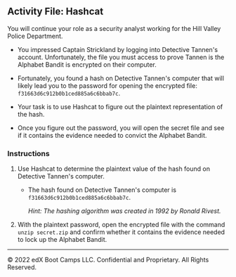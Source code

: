 ## Activity File: Hashcat 

You will continue your role as a security analyst working for the Hill Valley Police Department. 

- You impressed Captain Strickland by logging into Detective Tannen's account. Unfortunately, the file you must access to prove Tannen is the Alphabet Bandit is encrypted on their computer.

- Fortunately, you found a hash on Detective Tannen's computer that will likely lead you to the password for opening the encrypted file: `f31663d6c912b0b1ced885a6c6bbab7c`.

- Your task is to use Hashcat to figure out the plaintext representation of the hash.

- Once you figure out the password, you will open the secret file and see if it contains the evidence needed to convict the Alphabet Bandit.

### Instructions

1. Use Hashcat to determine the plaintext value of the hash found on Detective Tannen's computer.

   - The hash found on Detective Tannen's computer is `f31663d6c912b0b1ced885a6c6bbab7c`.
   
       *Hint: The hashing algorithm was created in 1992 by Ronald Rivest.*

2. With the plaintext password, open the encrypted file with the command `unzip secret.zip` and confirm whether it contains the evidence needed to lock up the Alphabet Bandit. 
---

 © 2022 edX Boot Camps LLC. Confidential and Proprietary. All Rights Reserved.
